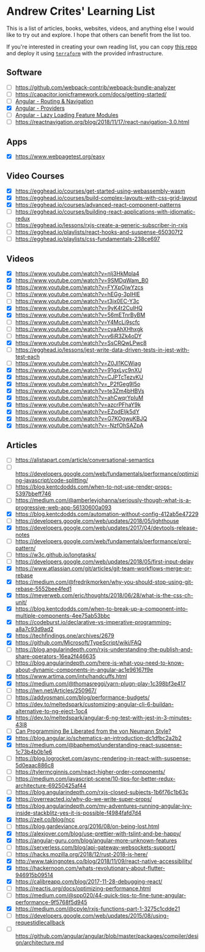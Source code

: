 # Andrew Crites' Learning List

This is a list of articles, books, websites, videos, and anything else I would
like to try out and explore. I hope that others can benefit from the list too.

If you're interested in creating your own reading list, you can copy
[this repo](https://github.com/ajcrites/reading-list) and deploy it using
[`terraform`](https://www.terraform.io/) with the provided infrastructure.

## Software

- [ ] https://github.com/webpack-contrib/webpack-bundle-analyzer
- [ ] https://capacitor.ionicframework.com/docs/getting-started/
- [ ] [Angular - Routing & Navigation](https://angular.io/guide/router)
- [x] [Angular - Providers](https://angular.io/guide/providers)
- [ ] [Angular - Lazy Loading Feature Modules](https://angular.io/guide/lazy-loading-ngmodules)
- [ ] https://reactnavigation.org/blog/2018/11/17/react-navigation-3.0.html

## Apps

- [x] https://www.webpagetest.org/easy

## Video Courses

- [x] https://egghead.io/courses/get-started-using-webassembly-wasm
- [x] https://egghead.io/courses/build-complex-layouts-with-css-grid-layout
- [x] https://egghead.io/courses/advanced-react-component-patterns
- [ ] https://egghead.io/courses/building-react-applications-with-idiomatic-redux
- [ ] https://egghead.io/lessons/rxjs-create-a-generic-subscriber-in-rxjs
- [ ] https://egghead.io/playlists/react-hooks-and-suspense-650307f2
- [ ] https://egghead.io/playlists/css-fundamentals-238ce697

## Videos

- [x] https://www.youtube.com/watch?v=nlj3HkMpla4
- [x] https://www.youtube.com/watch?v=9SMDqWam_B0
- [x] https://www.youtube.com/watch?v=FYXpOjwYzcs
- [ ] https://www.youtube.com/watch?v=hEGg-3pIHlE
- [ ] https://www.youtube.com/watch?v=t3jx0EC-Y3c
- [x] https://www.youtube.com/watch?v=9yK4t2CuIHQ
- [x] https://www.youtube.com/watch?v=56mETnrByBM
- [ ] https://www.youtube.com/watch?v=Y4McLi9scfc
- [ ] https://www.youtube.com/watch?v=cyaAhXHhxgk
- [ ] https://www.youtube.com/watch?v=v6iR3Zk4oDY
- [x] https://www.youtube.com/watch?v=SsCRQwLPwc8
- [ ] https://egghead.io/lessons/jest-write-data-driven-tests-in-jest-with-test-each
- [ ] https://www.youtube.com/watch?v=Z0Jl1KCWiag
- [x] https://www.youtube.com/watch?v=91gxLyc9nXU
- [x] https://www.youtube.com/watch?v=CJPTcTezvKU
- [x] https://www.youtube.com/watch?v=_P2fGeg9I5o
- [x] https://www.youtube.com/watch?v=te3Zm4bHBVs
- [x] https://www.youtube.com/watch?v=ahCwqrYpIuM
- [x] https://www.youtube.com/watch?v=azcrPFhaY9k
- [x] https://www.youtube.com/watch?v=EZpdEljk5dY
- [x] https://www.youtube.com/watch?v=G7KOgwuKBJQ
- [x] https://www.youtube.com/watch?v=-NzfOhSAZpA

## Articles

- [ ] https://alistapart.com/article/conversational-semantics
- [ ] https://developers.google.com/web/fundamentals/performance/optimizing-javascript/code-splitting/
- [ ] https://blog.kentcdodds.com/when-to-not-use-render-props-5397bbeff746
- [ ] https://medium.com/@amberleyjohanna/seriously-though-what-is-a-progressive-web-app-56130600a093
- [x] https://blog.kentcdodds.com/automation-without-config-412ab5e47229
- [ ] https://developers.google.com/web/updates/2018/05/lighthouse
- [x] https://developers.google.com/web/updates/2017/04/devtools-release-notes
- [ ] https://developers.google.com/web/fundamentals/performance/prpl-pattern/
- [ ] https://w3c.github.io/longtasks/
- [ ] https://developers.google.com/web/updates/2018/05/first-input-delay
- [x] https://www.atlassian.com/git/articles/git-team-workflows-merge-or-rebase
- [x] https://medium.com/@fredrikmorken/why-you-should-stop-using-git-rebase-5552bee4fed1
- [x] https://meyerweb.com/eric/thoughts/2018/06/28/what-is-the-css-ch-unit/
- [x] https://blog.kentcdodds.com/when-to-break-up-a-component-into-multiple-components-4ee75ab53bbc
- [x] https://codeburst.io/declarative-vs-imperative-programming-a8a7c93d9ad2
- [x] https://techfindings.one/archives/2679
- [x] https://github.com/Microsoft/TypeScript/wiki/FAQ
- [ ] https://blog.angularindepth.com/rxjs-understanding-the-publish-and-share-operators-16ea2f446635
- [ ] https://blog.angularindepth.com/here-is-what-you-need-to-know-about-dynamic-components-in-angular-ac1e96167f9e
- [x] https://www.artima.com/intv/handcuffs.html
- [x] https://medium.com/@thomasreggi/yarn-plugn-play-1c398bf3e417
- [ ] https://lwn.net/Articles/250967/
- [ ] https://addyosmani.com/blog/performance-budgets/
- [ ] https://dev.to/meltedspark/customizing-angular-cli-6-buildan-alternative-to-ng-eject-1oc4
- [x] https://dev.to/meltedspark/angular-6-ng-test-with-jest-in-3-minutes-43l8
- [ ] [Can Programming Be Liberated from the von Neumann Style?](https://www.thocp.net/biographies/papers/backus_turingaward_lecture.pdf)
- [x] https://blog.angular.io/schematics-an-introduction-dc1dfbc2a2b2
- [x] https://medium.com/@baphemot/understanding-react-suspense-1c73b4b0b1e6
- [ ] https://blog.logrocket.com/async-rendering-in-react-with-suspense-5d0eaac886c8
- [ ] https://tylermcginnis.com/react-higher-order-components/
- [ ] https://medium.com/javascript-scene/10-tips-for-better-redux-architecture-69250425af44
- [ ] https://blog.angularindepth.com/rxjs-closed-subjects-1b6f76c1b63c
- [x] https://overreacted.io/why-do-we-write-super-props/
- [x] https://blog.angularindepth.com/my-adventures-running-angular-ivy-inside-stackblitz-yes-it-is-possible-f4984fafd7d4
- [x] https://zeit.co/blog/ncc
- [ ] https://blog.gardeviance.org/2016/08/on-being-lost.html
- [x] https://alexjover.com/blog/use-prettier-with-tslint-and-be-happy/
- [x] https://angular-guru.com/blog/angular-more-unknown-features
- [ ] https://serverless.com/blog/api-gateway-websockets-support/
- [ ] https://hacks.mozilla.org/2018/12/rust-2018-is-here/
- [x] http://www.takingnotes.co/blog/2018/11/09/react-native-accessibility/
- [x] https://hackernoon.com/whats-revolutionary-about-flutter-946915b09514
- [x] https://calibreapp.com/blog/2017-11-28-debugging-react/
- [ ] https://reactjs.org/docs/optimizing-performance.html
- [ ] https://medium.com/@spp020/44-quick-tips-to-fine-tune-angular-performance-9f5768f5d945
- [x] https://medium.com/@cpyle/rxjs-functions-part-1-3275c1cdde21
- [ ] https://developers.google.com/web/updates/2015/08/using-requestidlecallback
- [ ] https://github.com/angular/angular/blob/master/packages/compiler/design/architecture.md
